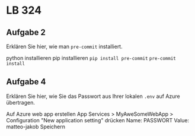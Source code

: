# LB 324

## Aufgabe 2
Erklären Sie hier, wie man `pre-commit` installiert.

python installieren
pip installieren
```pip install pre-commit```
```pre-commit install```

## Aufgabe 4
Erklären Sie hier, wie Sie das Passwort aus Ihrer lokalen `.env` auf Azure übertragen.

Auf Azure web app erstellen
App Services > MyAweSomeWebApp > Configuration
"New application setting" drücken
Name: PASSWORT
Value: matteo-jakob
Speichern
